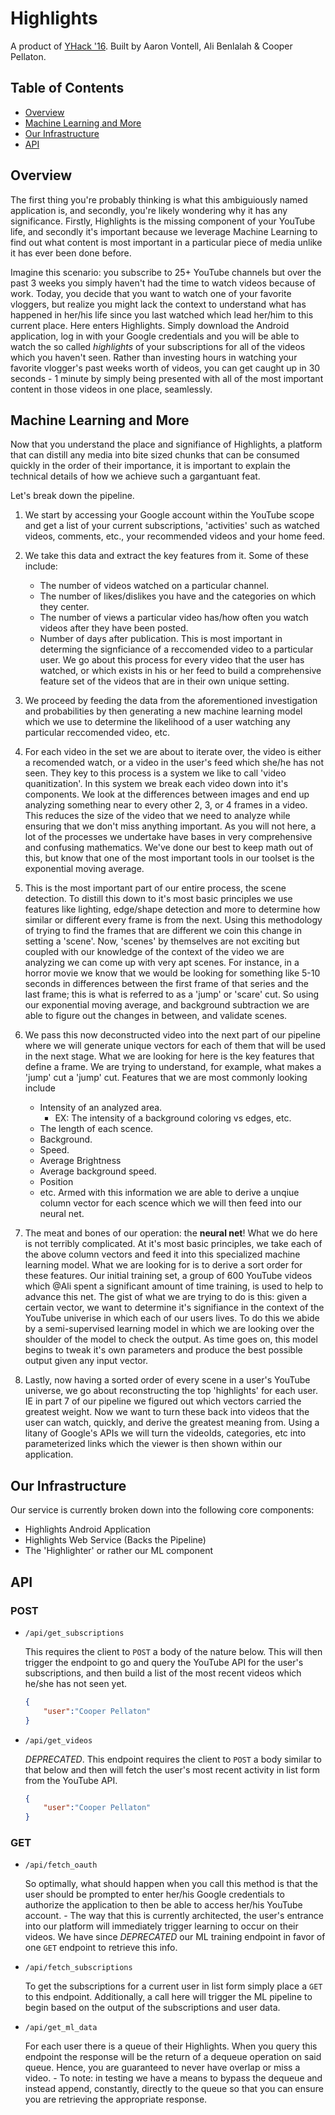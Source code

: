 # Highlights

A product of [YHack '16](http://www.yhack.org/). Built by Aaron Vontell, Ali Benlalah & Cooper Pellaton.

## Table of Contents
- [Overview](#overview)
- [Machine Learning and More](#machine-learning-and-more)
- [Our Infrastructure](#our-infrastructure)
- [API](#api)

## Overview

The first thing you're probably thinking is what this ambiguiously named application is, and secondly, you're likely wondering why it has any significance. Firstly, Highlights is the missing component of your YouTube life, and secondly it's important because we leverage Machine Learning to find out what content is most important in a particular piece of media unlike it has ever been done before.

Imagine this scenario: you subscribe to 25+ YouTube channels but over the past 3 weeks you simply haven't had the time to watch videos because of work. Today, you decide that you want to watch one of your favorite vloggers, but realize you might lack the context to understand what has happened in her/his life since you last watched which lead her/him to this current place. Here enters Highlights. Simply download the Android application, log in with your Google credentials and you will be able to watch the so called *highlights* of your subscriptions for all of the videos which you haven't seen. Rather than investing hours in watching your favorite vlogger's past weeks worth of videos, you can get caught up in 30 seconds - 1 minute by simply being presented with all of the most important content in those videos in one place, seamlessly.

## Machine Learning and More

Now that you understand the place and signifiance of Highlights, a platform that can distill any media into bite sized chunks that can be consumed quickly in the order of their importance, it is important to explain the technical details of how we achieve such a gargantuant feat.

Let's break down the pipeline.

1. We start by accessing your Google account within the YouTube scope and get a list of your current subscriptions, 'activities' such as watched videos, comments, etc., your recommended videos and your home feed.

2. We take this data and extract the key features from it. Some of these include:
    - The number of videos watched on a particular channel.
    - The number of likes/dislikes you have and the categories on which they center.
    - The number of views a particular video has/how often you watch videos after they have been posted.
    - Number of days after publication. This is most important in determing the signficiance of a reccomended video to a particular user.
    We go about this process for every video that the user has watched, or which exists in his or her feed to build a comprehensive feature set of the videos that are in their own unique setting.

3. We proceed by feeding the data from the aforementioned investigation and probabilities by then generating a new machine learning model which we use to determine the likelihood of a user watching any particular reccomended video, etc.

4. For each video in the set we are about to iterate over, the video is either a recomended watch, or a video in the user's feed which she/he has not seen. They key to this process is a system we like to call 'video quanitization'. In this system we break each video down into it's components. We look at the differences between images and end up analyzing something near to every other 2, 3, or 4 frames in a video. This reduces the size of the video that we need to analyze while ensuring that we don't miss anything important. As you will not here, a lot of the processes we undertake have bases in very comprehensive and confusing mathematics. We've done our best to keep math out of this, but know that one of the most important tools in our toolset is the exponential moving average.

5. This is the most important part of our entire process, the scene detection. To distill this down to it's most basic principles we use features like lighting, edge/shape detection and more to determine how similar or different every frame is from the next. Using this methodology of trying to find the frames that are different we coin this change in setting a 'scene'. Now, 'scenes' by themselves are not exciting but coupled with our knowledge of the context of the video we are analyzing we can come up with very apt scenes. For instance, in a horror movie we know that we would be looking for something like 5-10 seconds in differences between the first frame of that series and the last frame; this is what is referred to as a 'jump' or 'scare' cut. So using our exponential moving average, and background subtraction we are able to figure out the changes in between, and validate scenes.

6. We pass this now deconstructed video into the next part of our pipeline where we will generate unique vectors for each of them that will be used in the next stage. What we are looking for here is the key features that define a frame. We are trying to understand, for example, what makes a 'jump' cut a 'jump' cut. Features that we are most commonly looking include 
    - Intensity of an analyzed area.
        - EX: The intensity of a background coloring vs edges, etc.
    - The length of each scence.
    - Background.
    - Speed.
    - Average Brightness
    - Average background speed.
    - Position
    - etc.
Armed with this information we are able to derive a unqiue column vector for each scence which we will then feed into our neural net.

7. The meat and bones of our operation: the **neural net**! What we do here is not terribly complicated. At it's most basic principles, we take each of the above column vectors and feed it into this specialized machine learning model. What we are looking for is to derive a sort order for these features. Our initial training set, a group of 600 YouTube videos which @Ali spent a significant amount of time training, is used to help to advance this net. The gist of what we are trying to do is this: given a certain vector, we want to determine it's signifiance in the context of the YouTube univerise in which each of our users lives. To do this we abide by a semi-supervised learning model in which we are looking over the shoulder of the model to check the output. As time goes on, this model begins to tweak it's own parameters and produce the best possible output given any input vector.

8. Lastly, now having a sorted order of every scene in a user's YouTube universe, we go about reconstructing the top 'highlights' for each user. IE in part 7 of our pipeline we figured out which vectors carried the greatest weight. Now we want to turn these back into videos that the user can watch, quickly, and derive the greatest meaning from. Using a litany of Google's APIs we will turn the videoIds, categories, etc into parameterized links which the viewer is then shown within our application.

## Our Infrastructure

Our service is currently broken down into the following core components:

- Highlights Android Application
- Highlights Web Service (Backs the Pipeline)
- The 'Highlighter' or rather our ML component


## API

### POST

- `/api/get_subscriptions`

    This requires the client to `POST` a body of the nature below. This will then trigger the endpoint to go and query the YouTube API for the user's subscriptions, and then build a list of the most recent videos which he/she has not seen yet.
    ```json
    {
        "user":"Cooper Pellaton"
    }
    ```

- `/api/get_videos`

    *DEPRECATED*. This endpoint requires the client to `POST` a body similar to that below and then will fetch the user's most recent activity in list form from the YouTube API.
    ```json
    {
        "user":"Cooper Pellaton"
    }
    ```

### GET

-  `/api/fetch_oauth`

    So optimally, what should happen when you call this method is that the user should be prompted to enter her/his Google credentials to authorize the application to then be able to access her/his YouTube account. 
        - The way that this is currently architected, the user's entrance into our platform will immediately trigger learning to occur on their videos. We have since *DEPRECATED* our ML training endpoint in favor of one `GET` endpoint to retrieve this info.

-   `/api/fetch_subscriptions`

    To get the subscriptions for a current user in list form simply place a `GET` to this endpoint. Additionally, a call here will trigger the ML pipeline to begin based on the output of the subscriptions and user data.

-   `/api/get_ml_data`

    For each user there is a queue of their Highlights. When you query this endpoint the response will be the return of a dequeue operation on said queue. Hence, you are guaranteed to never have overlap or miss a video.
        - To note: in testing we have a means to bypass the dequeue and instead append, constantly, directly to the queue so that you can ensure you are retrieving the appropriate response.
